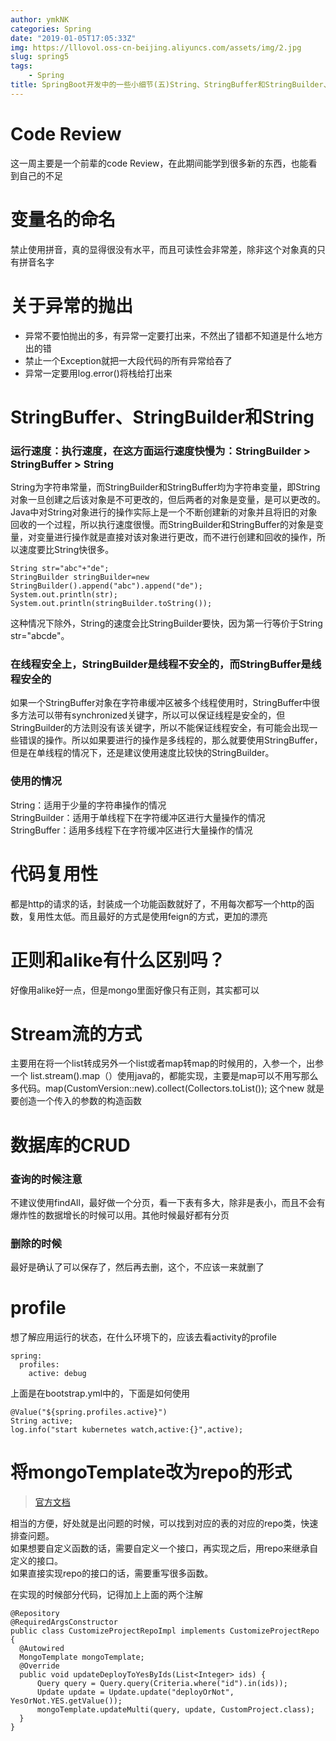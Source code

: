 ```yaml
---
author: ymkNK
categories: Spring
date: "2019-01-05T17:05:33Z"
img: https://lllovol.oss-cn-beijing.aliyuncs.com/assets/img/2.jpg
slug: spring5
tags: 
    - Spring
title: SpringBoot开发中的一些小细节(五)String、StringBuffer和StringBuilder、
---
```


# Code Review

这一周主要是一个前辈的code Review，在此期间能学到很多新的东西，也能看到自己的不足

# 变量名的命名

禁止使用拼音，真的显得很没有水平，而且可读性会非常差，除非这个对象真的只有拼音名字

# 关于异常的抛出

-   异常不要怕抛出的多，有异常一定要打出来，不然出了错都不知道是什么地方出的错
-   禁止一个Exception就把一大段代码的所有异常给吞了
-   异常一定要用log.error()将栈给打出来

# StringBuffer、StringBuilder和String

### 运行速度：执行速度，在这方面运行速度快慢为：StringBuilder > StringBuffer > String

String为字符串常量，而StringBuilder和StringBuffer均为字符串变量，即String对象一旦创建之后该对象是不可更改的，但后两者的对象是变量，是可以更改的。Java中对String对象进行的操作实际上是一个不断创建新的对象并且将旧的对象回收的一个过程，所以执行速度很慢。而StringBuilder和StringBuffer的对象是变量，对变量进行操作就是直接对该对象进行更改，而不进行创建和回收的操作，所以速度要比String快很多。

    String str="abc"+"de";
    StringBuilder stringBuilder=new StringBuilder().append("abc").append("de");
    System.out.println(str);
    System.out.println(stringBuilder.toString());

这种情况下除外，String的速度会比StringBuilder要快，因为第一行等价于String str="abcde"。

### 在线程安全上，StringBuilder是线程不安全的，而StringBuffer是线程安全的

如果一个StringBuffer对象在字符串缓冲区被多个线程使用时，StringBuffer中很多方法可以带有synchronized关键字，所以可以保证线程是安全的，但StringBuilder的方法则没有该关键字，所以不能保证线程安全，有可能会出现一些错误的操作。所以如果要进行的操作是多线程的，那么就要使用StringBuffer，但是在单线程的情况下，还是建议使用速度比较快的StringBuilder。  

### 使用的情况

String：适用于少量的字符串操作的情况  
StringBuilder：适用于单线程下在字符缓冲区进行大量操作的情况  
StringBuffer：适用多线程下在字符缓冲区进行大量操作的情况  

# 代码复用性

都是http的请求的话，封装成一个功能函数就好了，不用每次都写一个http的函数，复用性太低。而且最好的方式是使用feign的方式，更加的漂亮

# 正则和alike有什么区别吗？

好像用alike好一点，但是mongo里面好像只有正则，其实都可以

# Stream流的方式

主要用在将一个list转成另外一个list或者map转map的时候用的，入参一个，出参一个
list.stream().map（）使用java的，都能实现，主要是map可以不用写那么多代码。map(CustomVersion::new).collect(Collectors.toList());
这个new 就是要创造一个传入的参数的构造函数

# 数据库的CRUD

### 查询的时候注意

不建议使用findAll，最好做一个分页，看一下表有多大，除非是表小，而且不会有爆炸性的数据增长的时候可以用。其他时候最好都有分页

### 删除的时候

最好是确认了可以保存了，然后再去删，这个，不应该一来就删了

# profile

想了解应用运行的状态，在什么环境下的，应该去看activity的profile  

    spring:
      profiles:
        active: debug

上面是在bootstrap.yml中的，下面是如何使用

    @Value("${spring.profiles.active}")
    String active;
    log.info("start kubernetes watch,active:{}",active);

# 将mongoTemplate改为repo的形式

> [官方文档](https://docs.spring.io/spring-data/mongodb/docs/2.1.3.RELEASE/reference/html/#repositories.query-methods.query-creation)

相当的方便，好处就是出问题的时候，可以找到对应的表的对应的repo类，快速排查问题。  
如果想要自定义函数的话，需要自定义一个接口，再实现之后，用repo来继承自定义的接口。  
如果直接实现repo的接口的话，需要重写很多函数。

在实现的时候部分代码，记得加上上面的两个注解

    @Repository
    @RequiredArgsConstructor
    public class CustomizeProjectRepoImpl implements CustomizeProjectRepo {
      @Autowired
      MongoTemplate mongoTemplate;
      @Override
      public void updateDeployToYesByIds(List<Integer> ids) {
          Query query = Query.query(Criteria.where("id").in(ids));
          Update update = Update.update("deployOrNot", YesOrNot.YES.getValue());
          mongoTemplate.updateMulti(query, update, CustomProject.class);
      }
    }

